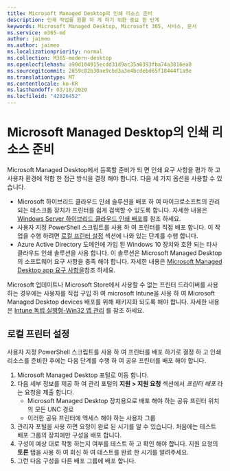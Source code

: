 ```yaml
---
title: Microsoft Managed Desktop의 인쇄 리소스 준비
description: 인쇄 작업을 원활 하 게 하기 위한 중요 한 단계
keywords: Microsoft Managed Desktop, Microsoft 365, 서비스, 문서
ms.service: m365-md
author: jaimeo
ms.author: jaimeo
ms.localizationpriority: normal
ms.collection: M365-modern-desktop
ms.openlocfilehash: a90d104915ecdd31d9ac35a6393fba74a3816ea8
ms.sourcegitcommit: 2859c82b30ae9cbd3a3e4bcdebd65f18444f1a9e
ms.translationtype: MT
ms.contentlocale: ko-KR
ms.lasthandoff: 03/18/2020
ms.locfileid: "42826452"
---
```

# <a name="prepare-printing-resources-for-microsoft-managed-desktop"></a>Microsoft Managed Desktop의 인쇄 리소스 준비

Microsoft Managed Desktop에서 등록할 준비가 되 면 인쇄 요구 사항을 평가 하 고 사용자 환경에 적합 한 접근 방식을 결정 해야 합니다. 다음 세 가지 옵션을 사용할 수 있습니다.
 
- Microsoft 하이브리드 클라우드 인쇄 솔루션을 배포 하 여 마이크로소프트의 관리 되는 데스크톱 장치가 프린터를 쉽게 검색할 수 있도록 합니다. 자세한 내용은 [Windows Server 하이브리드 클라우드 인쇄 배포](https://docs.microsoft.com/windows-server/administration/hybrid-cloud-print/hybrid-cloud-print-deploy)를 참조 하세요.
- 사용자 지정 PowerShell 스크립트를 사용 하 여 프린터를 직접 배포 합니다. 이 작업을 수행 하려면 [로컬 프린터 설정](#set-up-local-printers) 섹션에 나와 있는 단계를 수행 합니다.
- Azure Active Directory 도메인에 가입 된 Windows 10 장치와 호환 되는 타사 클라우드 인쇄 솔루션을 사용 합니다. 이 솔루션은 Microsoft Managed Desktop의 소프트웨어 요구 사항을 충족 해야 합니다. 자세한 내용은 [Microsoft Managed Desktop app 요구 사항을](../service-description/mmd-app-requirements.md)참조 하세요.
 
Microsoft 업데이트나 Microsoft Store에서 사용할 수 없는 프린터 드라이버를 사용 하는 경우에는 사용자를 직접 구입 하 여 microsoft Intune을 사용 하 여 Microsoft Managed Desktop devices 배포를 위해 패키지화 되도록 해야 합니다. 자세한 내용은 [Intune 독립 실행형-Win32 앱 관리](https://docs.microsoft.com/mem/intune/apps/apps-win32-app-management) 를 참조 하세요.

## <a name="set-up-local-printers"></a>로컬 프린터 설정

사용자 지정 PowerShell 스크립트를 사용 하 여 프린터를 배포 하기로 결정 하 고 인쇄 리소스를 준비한 후에는 다음 단계를 수행 하 여 공유 프린터를 배포 해야 합니다.

1.  Microsoft Managed Desktop 포털로 이동 합니다.
2.  다음 세부 정보를 제공 하 여 관리 포털의 **지원 > 지원 요청** 섹션에서 *프린터 배포* 라는 요청을 제출 합니다.
    - Microsoft Managed Desktop 장치용으로 배포 해야 하는 공유 프린터 위치의 모든 UNC 경로
    - 이러한 공유 프린터에 액세스 해야 하는 사용자 그룹
3.  관리자 포털을 사용 하면 요청이 완료 된 시기를 알 수 있습니다. 처음에는 테스트 배포 그룹의 장치에만 구성을 배포 합니다.
4.  구성이 예상 대로 작동 하는지 여부를 테스트 하 고 확인 해야 합니다. 지원 요청의 **토론** 탭을 사용 하 여 회신 하 여 테스트를 완료 한 시기를 알려주세요.
5.  그런 다음 구성을 다른 배포 그룹에 배포 합니다.
